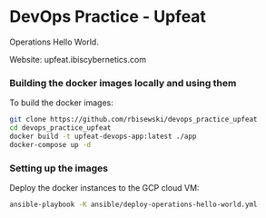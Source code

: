 # DevOps Practice - Upfeat

Operations Hello World.

Website: upfeat.ibiscybernetics.com

### Building the docker images locally and using them

To build the docker images:

```bash
git clone https://github.com/rbisewski/devops_practice_upfeat
cd devops_practice_upfeat
docker build -t upfeat-devops-app:latest ./app
docker-compose up -d
```

### Setting up the images

Deploy the docker instances to the GCP cloud VM:

```bash
ansible-playbook -K ansible/deploy-operations-hello-world.yml
```
